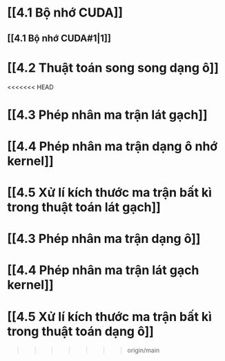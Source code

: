 # [[4.1 Bộ nhớ CUDA]]

## [[4.1 Bộ nhớ CUDA#1|1]]
# [[4.2 Thuật toán song song dạng ô]]
<<<<<<< HEAD
# [[4.3 Phép nhân ma trận lát gạch]]
# [[4.4 Phép nhân ma trận dạng ô nhớ kernel]]
# [[4.5 Xử lí kích thước ma trận bất kì trong thuật toán lát gạch]]
# [[4.3 Phép nhân ma trận dạng ô]]
# [[4.4 Phép nhân ma trận lát gạch kernel]]
# [[4.5 Xử lí kích thước ma trận bất kì trong thuật toán dạng ô]]
>>>>>>> origin/main
